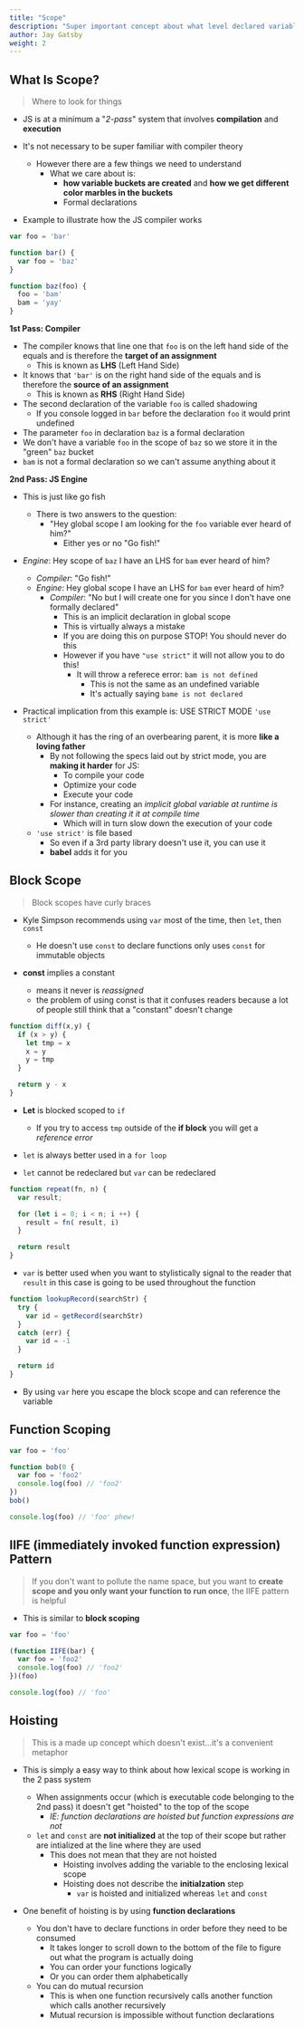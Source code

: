 ```yaml
---
title: "Scope"
description: "Super important concept about what level declared variables can be accessed"
author: Jay Gatsby
weight: 2
---
```




<article id="1">

## What Is Scope?

> Where to look for things

* JS is at a minimum a "*2-pass*" system that involves **compilation** and **execution**
* It's not necessary to be super familiar with compiler theory
  * However there are a few things we need to understand
    * What we care about is:
      * **how variable buckets are created** and **how we get different color marbles in the buckets**
      * Formal declarations

* Example to illustrate how the JS compiler works

```javascript
var foo = 'bar'

function bar() {
  var foo = 'baz'
}

function baz(foo) {
  foo = 'bam'
  bam = 'yay'
}
```

**1st Pass: Compiler**

* The compiler knows that line one that `foo` is on the left hand side of the equals and is therefore the **target of an assignment**
  * This is known as **LHS** (Left Hand Side)
* It knows that `'bar'` is on the right hand side of the equals and is therefore the **source of an assignment**
  * This is known as **RHS** (Right Hand Side)
* The second declaration of the variable `foo` is called shadowing
  * If you console logged in `bar` before the declaration `foo` it would print undefined
* The parameter `foo` in declaration `baz` is a formal declaration
* We don't have a variable `foo` in the scope of `baz` so we store it in the "green" `baz` bucket
* `bam` is not a formal declaration so we can't assume anything about it

**2nd Pass: JS Engine**

* This is just like go fish
  * There is two answers to the question:
    * "Hey global scope I am looking for the `foo` variable ever heard of him?"
      * Either yes or no "Go fish!"
* *Engine*: Hey scope of `baz` I have an LHS for `bam` ever heard of him?
  * *Compiler*: "Go fish!"
  * *Engine*: Hey global scope I have an LHS for `bam` ever heard of him?
    * *Compiler*: "No but I will create one for you since I don't have one formally declared"
      * This is an implicit declaration in global scope
      * This is virtually always a mistake
      * If you are doing this on purpose STOP! You should never do this
      * However if you have `"use strict"` it will not allow you to do this!
        * It will throw a referece error: `bam is not defined`
          * This is not the same as an undefined variable
          * It's actually saying `bame is not declared`

* Practical implication from this example is: USE STRICT MODE `'use strict'`
  * Although it has the ring of an overbearing parent, it is more **like a loving father**
    * By not following the specs laid out by strict mode, you are **making it harder** for JS:
      * To compile your code
      * Optimize your code
      * Execute your code
    * For instance, creating an *implicit global variable at runtime is slower than creating it it at compile time*
      * Which will in turn slow down the execution of your code
  * `'use strict'` is file based
    * So even if a 3rd party library doesn't use it, you can use it
    * **babel** adds it for you
</article>

<article id="2">

## Block Scope

> Block scopes have curly braces

* Kyle Simpson recommends using `var` most of the time, then `let`, then `const`
  * He doesn't use `const` to declare functions only uses `const` for immutable objects

* **const** implies a constant
  * means it never is *reassigned*
  * the problem of using const is that it confuses readers because a lot of people still think that a "constant" doesn't change

```javascript
function diff(x,y) {
  if (x > y) {
    let tmp = x 
    x = y
    y = tmp
  }

  return y - x
}
```

* **Let** is blocked scoped to `if`
  * If you try to access `tmp` outside of the **if block** you will get a *reference error*

* `let` is always better used in a `for loop`
* `let` cannot be redeclared but `var` can be redeclared

```javascript
function repeat(fn, n) {
  var result;

  for (let i = 0; i < n; i ++) {
    result = fn( result, i)
  }

  return result
}

```

* `var` is better used when you want to stylistically signal to the reader that `result` in this case is going to be used throughout the function

```javascript
function lookupRecord(searchStr) {
  try {
    var id = getRecord(searchStr)
  }
  catch (err) {
    var id = -1
  }

  return id
}
```

* By using `var` here you escape the block scope and can reference the variable

</article>


<article id="3">

## Function Scoping

```javascript
var foo = 'foo'

function bob(0 {
  var foo = 'foo2'
  console.log(foo) // 'foo2'
})
bob()

console.log(foo) // 'foo' phew!
```

</article>


<article id="4">

## IIFE (immediately invoked function expression) Pattern

> If you don't want to pollute the name space, but you want to **create scope and you only want your function to run once**, the IIFE pattern is helpful

* This is similar to **block scoping**

```javascript
var foo = 'foo'

(function IIFE(bar) {
  var foo = 'foo2'
  console.log(foo) // 'foo2'
})(foo)

console.log(foo) // 'foo'
```

</article>

<article id="5">

## Hoisting

> This is a made up concept which doesn't exist...it's a convenient metaphor

* This is simply a easy way to think about how lexical scope is working in the 2 pass system
  * When assignments occur (which is executable code belonging to the 2nd pass) it doesn't get "hoisted" to the top of the scope
    * *IE: function declarations are hoisted but function expressions are not*
  * `let` and `const` are **not initialized** at the top of their scope but rather are intialized at the line where they are used
    * This does not mean that they are not hoisted
      * Hoisting involves adding the variable to the enclosing lexical scope
      * Hoisting does not describe the **initialzation** step
        * `var` is hoisted and initialized whereas `let` and `const`

* One benefit of hoisting is by using **function declarations**
  * You don't have to declare functions in order before they need to be consumed
    * It takes longer to scroll down to the bottom of the file to figure out what the program is actually doing
    * You can order your functions logically
    * Or you can order them alphabetically
  * You can do mutual recursion
    * This is when one function recursively calls another function which calls another recursively
    * Mutual recursion is impossible without function declarations

</article>

